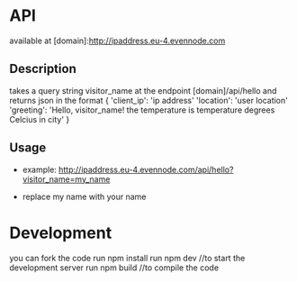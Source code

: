 # API

available at [domain]:http://ipaddress.eu-4.evennode.com

## Description

takes a query string visitor_name 
at the endpoint [domain]/api/hello
and returns json in the format
{
    'client_ip': 'ip address'
    'location': 'user location'
    'greeting': 'Hello, visitor_name! the temperature is temperature degrees Celcius in city'
}

## Usage 

* example: http://ipaddress.eu-4.evennode.com/api/hello?visitor_name=my_name

* replace my name with your name

# Development

you can fork the code 
run npm install
run npm dev //to start the development server
run npm build //to compile the code 